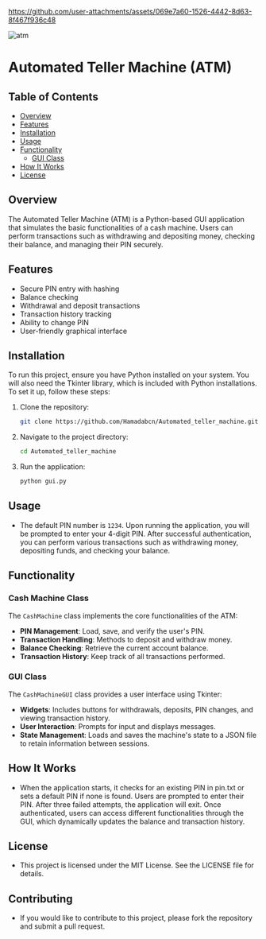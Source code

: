 

https://github.com/user-attachments/assets/069e7a60-1526-4442-8d63-8f467f936c48

![atm](https://github.com/user-attachments/assets/835f3057-8000-4704-ad06-b9c401ab8186)
# Automated Teller Machine (ATM)

## Table of Contents
- [Overview](#overview)
- [Features](#features)
- [Installation](#installation)
- [Usage](#usage)
- [Functionality](#functionality)
  - [GUI Class](#gui-class)
- [How It Works](#how-it-works)
- [License](#license)

## Overview
The Automated Teller Machine (ATM) is a Python-based GUI application that simulates the basic functionalities of a cash machine. Users can perform transactions such as withdrawing and depositing money, checking their balance, and managing their PIN securely.

## Features
- Secure PIN entry with hashing
- Balance checking
- Withdrawal and deposit transactions
- Transaction history tracking
- Ability to change PIN
- User-friendly graphical interface

## Installation
To run this project, ensure you have Python installed on your system. You will also need the Tkinter library, which is included with Python installations. To set it up, follow these steps:

1. Clone the repository:
   ```bash
   git clone https://github.com/Hamadabcn/Automated_teller_machine.git

2. Navigate to the project directory:
   ```bash
   cd Automated_teller_machine

3. Run the application:
   ```bash
   python gui.py

## Usage
- The default PIN number is `1234`. Upon running the application, you will be prompted to enter your 4-digit PIN. After successful authentication, you can perform various transactions such as withdrawing money, depositing funds, and checking your balance.


## Functionality

### Cash Machine Class
The `CashMachine` class implements the core functionalities of the ATM:
- **PIN Management**: Load, save, and verify the user's PIN.
- **Transaction Handling**: Methods to deposit and withdraw money.
- **Balance Checking**: Retrieve the current account balance.
- **Transaction History**: Keep track of all transactions performed.
  
### GUI Class
The `CashMachineGUI` class provides a user interface using Tkinter:
- **Widgets**: Includes buttons for withdrawals, deposits, PIN changes, and viewing transaction history.
- **User Interaction**: Prompts for input and displays messages.
- **State Management**: Loads and saves the machine's state to a JSON file to retain information between sessions.
  
## How It Works
- When the application starts, it checks for an existing PIN in pin.txt or sets a default PIN if none is found. Users are prompted to enter their PIN. After three failed attempts, the application will exit. Once authenticated, users can access different functionalities through the GUI, which dynamically updates the balance and transaction history.

## License
- This project is licensed under the MIT License. See the LICENSE file for details.

## Contributing
- If you would like to contribute to this project, please fork the repository and submit a pull request.
